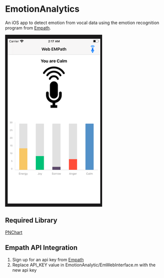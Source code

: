 # EmotionAnalytics
An iOS app to detect emotion from vocal data using the emotion recognition program from [Empath](https://webempath.net).

![Emotion Analysis](demo.png)

## Required Library
[PNChart](https://github.com/kevinzhow/PNChart)

## Empath API Integration
1. Sign up for an api key from [Empath](https://webempath.net)
1. Replace API_KEY value in EmotionAnalytic/EmWebInterface.m with the new api key
